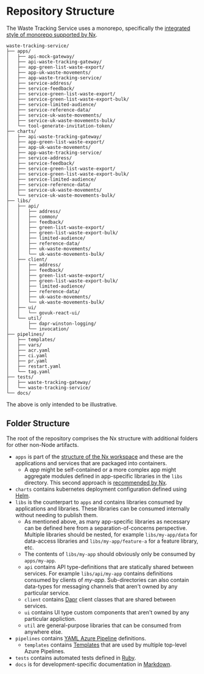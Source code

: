# Repository Structure

The Waste Tracking Service uses a monorepo, specifically the [integrated style
of monorepo supported by Nx][1].

```
waste-tracking-service/
├── apps/
│   ├── api-mock-gateway/
│   ├── api-waste-tracking-gateway/
│   ├── app-green-list-waste-export/
│   ├── app-uk-waste-movements/
│   ├── app-waste-tracking-service/
│   ├── service-address/
│   ├── service-feedback/
│   ├── service-green-list-waste-export/
│   ├── service-green-list-waste-export-bulk/
│   ├── service-limited-audience/
│   ├── service-reference-data/
│   ├── service-uk-waste-movements/
│   ├── service-uk-waste-movements-bulk/
│   └── tool-generate-invitation-token/
├── charts/
│   ├── api-waste-tracking-gateway/
│   ├── app-green-list-waste-export/
│   ├── app-uk-waste-movements/
│   ├── app-waste-tracking-service/
│   ├── service-address/
│   ├── service-feedback/
│   ├── service-green-list-waste-export/
│   ├── service-green-list-waste-export-bulk/
│   ├── service-limited-audience/
│   ├── service-reference-data/
│   ├── service-uk-waste-movements/
│   └── service-uk-waste-movements-bulk/
├── libs/
│   ├── api/
│   │   ├── address/
│   │   ├── common/
│   │   ├── feedback/
│   │   ├── green-list-waste-export/
│   │   ├── green-list-waste-export-bulk/
│   │   ├── limited-audience/
│   │   ├── reference-data/
│   │   ├── uk-waste-movements/
│   │   └── uk-waste-movements-bulk/
│   ├── client/
│   │   ├── address/
│   │   ├── feedback/
│   │   ├── green-list-waste-export/
│   │   ├── green-list-waste-export-bulk/
│   │   ├── limited-audience/
│   │   ├── reference-data/
│   │   ├── uk-waste-movements/
│   │   └── uk-waste-movements-bulk/
│   ├── ui/
│   │   └── govuk-react-ui/
│   └── util/
│       ├── dapr-winston-logging/
│       └── invocation/
├── pipelines/
│   ├── templates/
│   ├── vars/
│   ├── acr.yaml
│   ├── ci.yaml
│   ├── pr.yaml
│   ├── restart.yaml
│   └── tag.yaml
├── tests/
│   ├── waste-tracking-gateway/
│   └── waste-tracking-service/
└── docs/
```

The above is only intended to be illustrative.

## Folder Structure

The root of the repository comprises the Nx structure with additional folders
for other non-Node artifacts.

- `apps` is part of the [structure of the Nx workspace][2] and these are the
  applications and services that are packaged into containers.
  - A _app_ might be self-contained or a more complex app might aggregate
    modules defined in app-specific libraries in the `libs` directory. This
    second approach is [recommended by Nx][3].
- `charts` contains kubernetes deployment configuration defined using [Helm][4].
- `libs` is the counterpart to `apps` and contains libraries consumed by
  applications and libraries. These libraries can be consumed internally without
  needing to publish them.
  - As mentioned above, as many app-specific libraries as necessary can be
    defined here from a separation-of-concerns perspective. Multiple libraries
    should be nested, for example `libs/my-app/data` for data-access libraries
    and `libs/my-app/feature-a` for a feature library, etc.
  - The contents of `libs/my-app` should obviously only be consumed by
    `apps/my-app`.
  - `api` contains API type-definitions that are statically shared between
    services. For example `libs/api/my-app` contains definitions consumed by
    clients of _my-app_. Sub-directories can also contain data-types for
    messaging channels that aren't owned by any particular service.
  - `client` contains [Dapr][5] client classes that are shared between services.
  - `ui` contains UI type custom components that aren't owned by any particular
    appliction.
  - `util` are general-purpose libraries that can be consumed from anywhere
    else.
- `pipelines` contains [YAML Azure Pipeline][6] definitions.
  - `templates` contains [Templates][7] that are used by multiple top-level
    Azure Pipelines.
- `tests` contains automated tests defined in [Ruby][8].
- `docs` is for development-specific documentation in [Markdown][9].

[1]: https://nx.dev/concepts/integrated-vs-package-based#integrated-repos
[2]: https://nx.dev/more-concepts/applications-and-libraries
[3]: https://nx.dev/more-concepts/applications-and-libraries#mental-model
[4]: https://helm.sh/
[5]: https://docs.dapr.io/developing-applications/sdks/js/js-client/
[6]: https://learn.microsoft.com/en-us/azure/devops/pipelines/yaml-schema/
[7]: https://learn.microsoft.com/en-us/azure/devops/pipelines/process/templates
[8]: https://www.ruby-lang.org/en/
[9]: https://www.markdownguide.org/basic-syntax/
